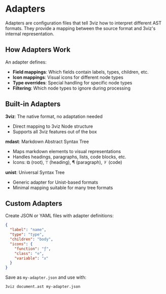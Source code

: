 # Adapters

Adapters are configuration files that tell 3viz how to interpret different AST formats. They provide a mapping between the source format and 3viz's internal representation.

## How Adapters Work

An adapter defines:

- **Field mappings**: Which fields contain labels, types, children, etc.
- **Icon mappings**: Visual icons for different node types
- **Type overrides**: Special handling for specific node types
- **Filtering**: Which node types to ignore during processing

## Built-in Adapters

**3viz**: The native format, no adaptation needed

- Direct mapping to 3viz Node structure
- Supports all 3viz features out of the box

**mdast**: Markdown Abstract Syntax Tree

- Maps markdown elements to visual representations
- Handles headings, paragraphs, lists, code blocks, etc.
- Icons: ⧉ (root), ⊤ (heading), ¶ (paragraph), 𝒱 (code)

**unist**: Universal Syntax Tree

- Generic adapter for Unist-based formats
- Minimal mapping suitable for many tree formats

## Custom Adapters

Create JSON or YAML files with adapter definitions:

```json
{
  "label": "name",
  "type": "type", 
  "children": "body",
  "icons": {
    "function": "ƒ",
    "class": "⊙",
    "variable": "𝑥"
  }
}
```

Save as `my-adapter.json` and use with:

```bash
3viz document.ast my-adapter.json
```
